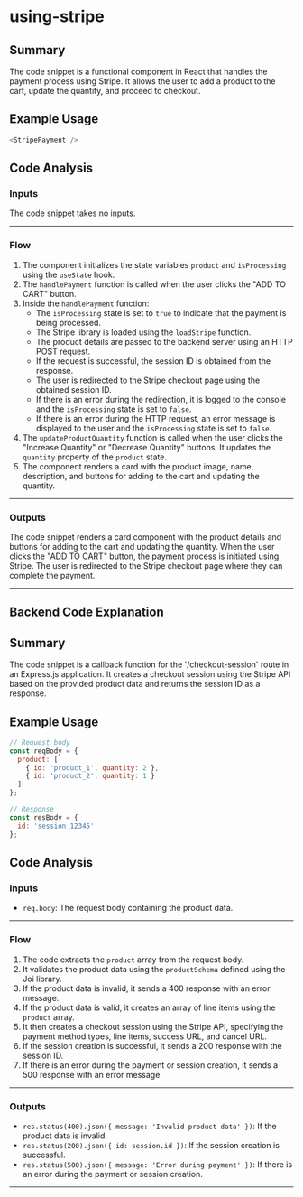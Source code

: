 # using-stripe
## Summary
The code snippet is a functional component in React that handles the payment process using Stripe. It allows the user to add a product to the cart, update the quantity, and proceed to checkout.

## Example Usage
```javascript
<StripePayment />
```

## Code Analysis
### Inputs
The code snippet takes no inputs.
___
### Flow
1. The component initializes the state variables `product` and `isProcessing` using the `useState` hook.
2. The `handlePayment` function is called when the user clicks the "ADD TO CART" button.
3. Inside the `handlePayment` function:
   - The `isProcessing` state is set to `true` to indicate that the payment is being processed.
   - The Stripe library is loaded using the `loadStripe` function.
   - The product details are passed to the backend server using an HTTP POST request.
   - If the request is successful, the session ID is obtained from the response.
   - The user is redirected to the Stripe checkout page using the obtained session ID.
   - If there is an error during the redirection, it is logged to the console and the `isProcessing` state is set to `false`.
   - If there is an error during the HTTP request, an error message is displayed to the user and the `isProcessing` state is set to `false`.
4. The `updateProductQuantity` function is called when the user clicks the "Increase Quantity" or "Decrease Quantity" buttons. It updates the `quantity` property of the `product` state.
5. The component renders a card with the product image, name, description, and buttons for adding to the cart and updating the quantity.
___
### Outputs
The code snippet renders a card component with the product details and buttons for adding to the cart and updating the quantity. When the user clicks the "ADD TO CART" button, the payment process is initiated using Stripe. The user is redirected to the Stripe checkout page where they can complete the payment.
___

## Backend Code Explanation 
## Summary
The code snippet is a callback function for the '/checkout-session' route in an Express.js application. It creates a checkout session using the Stripe API based on the provided product data and returns the session ID as a response.

## Example Usage
```javascript
// Request body
const reqBody = {
  product: [
    { id: 'product_1', quantity: 2 },
    { id: 'product_2', quantity: 1 }
  ]
};

// Response
const resBody = {
  id: 'session_12345'
};
```

## Code Analysis
### Inputs
- `req.body`: The request body containing the product data.
___
### Flow
1. The code extracts the `product` array from the request body.
2. It validates the product data using the `productSchema` defined using the Joi library.
3. If the product data is invalid, it sends a 400 response with an error message.
4. If the product data is valid, it creates an array of line items using the `product` array.
5. It then creates a checkout session using the Stripe API, specifying the payment method types, line items, success URL, and cancel URL.
6. If the session creation is successful, it sends a 200 response with the session ID.
7. If there is an error during the payment or session creation, it sends a 500 response with an error message.
___
### Outputs
- `res.status(400).json({ message: 'Invalid product data' })`: If the product data is invalid.
- `res.status(200).json({ id: session.id })`: If the session creation is successful.
- `res.status(500).json({ message: 'Error during payment' })`: If there is an error during the payment or session creation.
___

